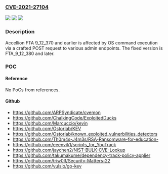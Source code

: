 ### [CVE-2021-27104](https://cve.mitre.org/cgi-bin/cvename.cgi?name=CVE-2021-27104)
![](https://img.shields.io/static/v1?label=Product&message=n%2Fa&color=blue)
![](https://img.shields.io/static/v1?label=Version&message=n%2Fa&color=blue)
![](https://img.shields.io/static/v1?label=Vulnerability&message=n%2Fa&color=brighgreen)

### Description

Accellion FTA 9_12_370 and earlier is affected by OS command execution via a crafted POST request to various admin endpoints. The fixed version is FTA_9_12_380 and later.

### POC

#### Reference
No PoCs from references.

#### Github
- https://github.com/ARPSyndicate/cvemon
- https://github.com/ChalkingCode/ExploitedDucks
- https://github.com/Marcuccio/kevin
- https://github.com/Ostorlab/KEV
- https://github.com/Ostorlab/known_exploited_vulnerbilities_detectors
- https://github.com/Th0m4s-J4m3s/RSA-Ransomware-for-education-
- https://github.com/eeenvik1/scripts_for_YouTrack
- https://github.com/jaychen2/NIST-BULK-CVE-Lookup
- https://github.com/takumakume/dependency-track-policy-applier
- https://github.com/triw0lf/Security-Matters-22
- https://github.com/vulsio/go-kev

